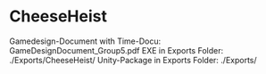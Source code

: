 # CheeseHeist
Gamedesign-Document with Time-Docu: GameDesignDocument_Group5.pdf
EXE in Exports Folder: ./Exports/CheeseHeist/
Unity-Package in Exports Folder: ./Exports/